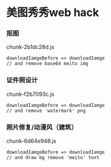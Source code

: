 # 美图秀秀web hack

### 抠图
chunk-2b1dc28d.js

    downloadIamgeBefore => downloadIamge
    // and remove base64 meitu img

### 证件照设计
chunk-f2b7093c.js

    downloadIamgeBefore => downloadIamge
    // and remove 'watermark' png

### 照片修复/动漫风（建筑）
chunk-6d64e948.js

    downloadIamgeBefore => downloadIamge
    // and draw bg remove 'meitu' text
